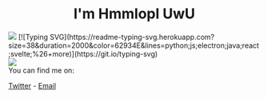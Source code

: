 <h1 align="center">I'm Hmmlopl UwU</h1>
<img src="https://github.com/hmmlaple/hmmlaple/blob/main/header.png" /img>
[![Typing SVG](https://readme-typing-svg.herokuapp.com?size=38&duration=2000&color=62934E&lines=python;js;electron;java;react;svelte;%26+more)](https://git.io/typing-svg)
<br>
<img src="https://github-readme-stats.vercel.app/api?username=hmmlaple&show_icons=true&line_height=45&include_all_commits=true" />
<br>
  You can find me on:
  
  [Twitter](https://twitter.com/hmmlopl) - [Email](mailto:hmmlopl@hmmlopl.net)
  <br>
  <br>
  <br>
</div>
